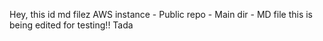 Hey, this id md filez
AWS instance - Public repo - Main dir - MD file
this is being edited for testing!! Tada
